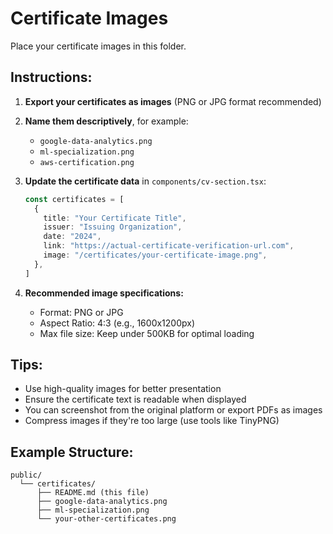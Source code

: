# Certificate Images

Place your certificate images in this folder.

## Instructions:

1. **Export your certificates as images** (PNG or JPG format recommended)
2. **Name them descriptively**, for example:
   - `google-data-analytics.png`
   - `ml-specialization.png`
   - `aws-certification.png`

3. **Update the certificate data** in `components/cv-section.tsx`:
   ```typescript
   const certificates = [
     {
       title: "Your Certificate Title",
       issuer: "Issuing Organization",
       date: "2024",
       link: "https://actual-certificate-verification-url.com",
       image: "/certificates/your-certificate-image.png",
     },
   ]
   ```

4. **Recommended image specifications:**
   - Format: PNG or JPG
   - Aspect Ratio: 4:3 (e.g., 1600x1200px)
   - Max file size: Keep under 500KB for optimal loading

## Tips:

- Use high-quality images for better presentation
- Ensure the certificate text is readable when displayed
- You can screenshot from the original platform or export PDFs as images
- Compress images if they're too large (use tools like TinyPNG)

## Example Structure:

```
public/
  └── certificates/
      ├── README.md (this file)
      ├── google-data-analytics.png
      ├── ml-specialization.png
      └── your-other-certificates.png
```

